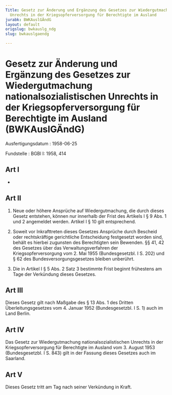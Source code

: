 ```yaml
---
Title: Gesetz zur Änderung und Ergänzung des Gesetzes zur Wiedergutmachung nationalsozialistischen
  Unrechts in der Kriegsopferversorgung für Berechtigte im Ausland
jurabk: BWKAuslGÄndG
layout: default
origslug: bwkauslg_ndg
slug: bwkauslgaendg

---
```


# Gesetz zur Änderung und Ergänzung des Gesetzes zur Wiedergutmachung nationalsozialistischen Unrechts in der Kriegsopferversorgung für Berechtigte im Ausland (BWKAuslGÄndG)

Ausfertigungsdatum
:   1958-06-25

Fundstelle
:   BGBl I: 1958, 414

## Art I

-

## Art II


1.  Neue oder höhere Ansprüche auf Wiedergutmachung, die durch dieses
    Gesetz entstehen, können nur innerhalb der Frist des Artikels I § 9
    Abs. 1 und 2 angemeldet werden. Artikel I § 10 gilt entsprechend.


2.  Soweit vor Inkrafttreten dieses Gesetzes Ansprüche durch Bescheid oder
    rechtskräftige gerichtliche Entscheidung festgesetzt worden sind,
    behält es hierbei zugunsten des Berechtigten sein Bewenden. §§ 41,
    42                    des Gesetzes über das Verwaltungsverfahren der
    Kriegsopferversorgung vom 2. Mai 1955 (Bundesgesetzbl. I S. 202) und §
    62 des Bundesversorgungsgesetzes bleiben unberührt.


3.  Die in Artikel I § 5 Abs. 2 Satz 3 bestimmte Frist beginnt frühestens
    am Tage der Verkündung dieses Gesetzes.

## Art III

Dieses Gesetz gilt nach Maßgabe des § 13 Abs. 1 des Dritten
Überleitungsgesetzes vom 4. Januar 1952 (Bundesgesetzbl. I S. 1) auch
im Land Berlin.

## Art IV

Das Gesetz zur Wiedergutmachung nationalsozialistischen Unrechts in
der Kriegsopferversorgung für Berechtigte im Ausland vom 3. August
1953 (Bundesgesetzbl. I S. 843) gilt in der Fassung dieses Gesetzes
auch im Saarland.

## Art V

Dieses Gesetz tritt am Tag nach seiner Verkündung in Kraft.


